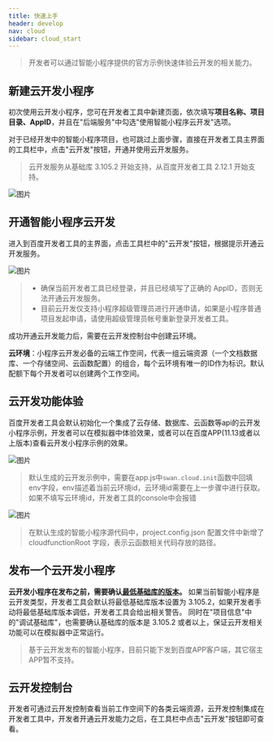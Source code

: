 ```yaml
---
title: 快速上手
header: develop
nav: cloud
sidebar: cloud_start
---
```


> 开发者可以通过智能小程序提供的官方示例快速体验云开发的相关能力。

##  新建云开发小程序

初次使用云开发小程序，您可在开发者工具中新建页面，依次填写**项目名称、项目目录、AppID**，并且在"后端服务"中勾选"使用智能小程序云开发"选项。

对于已经开发中的智能小程序项目，也可跳过上面步骤，直接在开发者工具主界面的工具栏中，点击"云开发"按钮，开通并使用云开发服务。
> 云开发服务从基础库 3.105.2 开始支持，从百度开发者工具 2.12.1 开始支持。

 ![图片](../../../img/cloud/cloud-init.jpg)
##  开通智能小程序云开发

进入到百度开发者工具的主界面，点击工具栏中的"云开发"按钮，根据提示开通云开发服务。

 ![图片](../../../img/cloud/cloud-init2.jpg)

>* 确保当前开发者工具已经登录，并且已经填写了正确的 AppID，否则无法开通云开发服务。
>* 目前云开发仅支持小程序超级管理员进行开通申请，如果是小程序普通项目发起申请，请使用超级管理员帐号重新登录开发者工具。

成功开通云开发能力后，需要在云开发控制台中创建云环境。

**云环境**：小程序云开发必备的云端工作空间，代表一组云端资源（一个文档数据库、一个存储空间、云函数配置）的组合，每个云环境有唯一的ID作为标识。默认配额下每个开发者可以创建两个工作空间。

## 云开发功能体验

百度开发者工具会默认初始化一个集成了云存储、数据库、云函数等api的云开发小程序示例，开发者可以在模拟器中体验效果，或者可以在百度APP(11.13或者以上版本)查看云开发小程序示例的效果。

 ![图片](../../../img/cloud/cloud-init3.png)

> 默认生成的云开发示例中，需要在app.js中`swan.cloud.init`函数中回填env字段，env描述着当前云环境id，云环境id需要在上一步骤中进行获取。如果不填写云环境id，开发者工具的console中会报错

 ![图片](../../../img/cloud/cloud-init5.png)

> 在默认生成的智能小程序源代码中，project.config.json 配置文件中新增了 cloudfunctionRoot 字段，表示云函数相关代码存放的路径。

## 发布一个云开发小程序

**云开发小程序在发布之前，需要确认[最低基础库的版本](https://smartprogram.baidu.com/docs/develop/swan/compatibility_version/)。**
如果当前智能小程序是云开发类型，开发者工具会默认将最低基础库版本设置为 3.105.2，如果开发者手动将最低基础库版本调低，开发者工具会给出相关警告。
同时在"项目信息"中的"调试基础库"，也需要确认基础库的版本是 3.105.2 或者以上，保证云开发相关功能可以在模拟器中正常运行。

> 基于云开发发布的智能小程序，目前只能下发到百度APP客户端，其它宿主APP暂不支持。

## 云开发控制台

开发者可通过云开发控制查看当前工作空间下的各类云端资源，云开发控制集成在开发者工具中，开发者开通云开发能力之后，在工具栏中点击"云开发"按钮即可查看。
